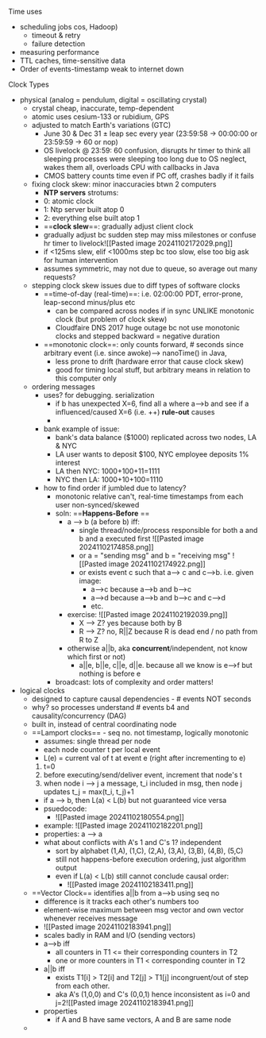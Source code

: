 
Time uses
- scheduling jobs cos, Hadoop)
    - timeout & retry
    - failure detection
- measuring performance
- TTL caches, time-sensitive data
- Order of events-timestamp weak to internet down

Clock Types
- physical (analog = pendulum, digital = oscillating crystal)
    - crystal cheap, inaccurate, temp-dependent
    - atomic uses cesium-133 or rubidium, GPS
    - adjusted to match Earth's variations (GTC)
        - June 30 & Dec 31 ± leap sec every year (23:59:58 → 00:00:00 or 23:59:59 → 60 or nop)
        - OS livelock @ 23:59: 60 confusion, disrupts hr timer to think all sleeping processes were sleeping too long due to OS neglect, wakes them all, overloads CPU with callbacks in Java
        - CMOS battery counts time even if PC off, crashes badly if it fails
    - fixing clock skew: minor inaccuracies btwn 2 computers
        - **NTP servers** strotums:
        - 0: atomic clock
        - 1: Ntp server built atop 0
        - 2: everything else built atop 1
		- ==**clock slew**==: gradually adjust client clock
		- gradually adjust bc sudden step may miss milestones or confuse hr timer to livelock![[Pasted image 20241102172029.png]]
		- if <125ms slew, elif <1000ms step bc too slow, else too big ask for human intervention
		- assumes symmetric, may not due to queue, so average out many requests? 
	- stepping clock skew issues due to diff types of software clocks
		- ==time-of-day (real-time)==: i.e. 02:00:00 PDT, error-prone, leap-second minus/plus etc
			- can be compared across nodes if in sync UNLIKE monotonic clock (but problem of clock skew)
			- Cloudfaire DNS 2017 huge outage bc not use monotonic clocks and stepped backward = negative duration
		- ==monotonic clock==: only counts forward, # seconds since arbitrary event (i.e. since awoke)--> nanoTime() in Java,
			- less prone to drift (hardware error that cause clock skew)
			- good for timing local stuff, but arbitrary means in relation to this computer only
	- ordering messages 
		- uses? for debugging. serialization
			- if b has unexpected X=6, find all a where a-->b and see if a influenced/caused X=6 (i.e. ++) **rule-out** causes
			- 
		- bank example of issue:
			- bank's data balance ($1000) replicated across two nodes, LA & NYC
			- LA user wants to deposit $100, NYC employee deposits 1% interest
			- LA then NYC: $1000+$100+$11=$1111
			- NYC then LA: $1000+$10+$100=$1110
		- how to find order if jumbled due to latency?
			- monotonic relative can't, real-time timestamps from each user non-synced/skewed
			- soln: ==**Happens-Before** ==
				- a --> b (a before b) iff:
					- single thread/node/process responsible for both a and b and a executed first
					![[Pasted image 20241102174858.png]]
					- or a = "sending msg" and b = "receiving msg"
					![[Pasted image 20241102174922.png]]
					- or exists event c such that a--> c and c-->b.  i.e. given image:
						- a-->c because a-->b and b-->c
						- a-->d because a-->b and b-->c and c-->d
						- etc. 
				- exercise: ![[Pasted image 20241102192039.png]]
					- X --> Z?   yes because both by B
					- R --> Z?   no, R||Z because R is dead end / no path from R to Z
				- otherwise a||b, aka **concurrent**/independent,  not know which first or not)
					- a||e,  b||e,  c||e, d||e.  because all we know is e-->f but nothing is before e
			- broadcast: lots of complexity and order matters!
- logical clocks
	- designed to capture causal dependencies - # events NOT seconds
	- why? so processes understand # events b4 and causality/concurrency (DAG)
	- built in, instead of central coordinating node
	- ==Lamport clocks== - seq no. not timestamp, logically monotonic 
		- assumes: single thread per node
		- each node counter t per local event
		- L(e) = current val of t at event e (right after incrementing to e)
		 1. t=0 
		 2. before executing/send/deliver event, increment that node's t
		 3. when node i --> j a message, t_i included in msg, then node j updates t_j = max(t_i, t_j)+1
		- if a --> b,  then L(a) < L(b) but not guaranteed vice versa
		- psuedocode:
			- ![[Pasted image 20241102180554.png]]
		- example: ![[Pasted image 20241102182201.png]]
		- properties:  a --> a
		- what about conflicts with A's 1 and C's 1?  independent
			- sort by alphabet (1,A), (1,C), (2,A), (3,A), (3,B), (4,B), (5,C)
			- still not happens-before execution ordering, just algorithm output
			- even if L(a) < L(b) still cannot conclude causal order:
				- ![[Pasted image 20241102183411.png]]
	- ==Vector Clock== identifies a||b from a-->b using seq no
		- difference is it tracks each other's numbers too
		- element-wise maximum between msg vector and own vector whenever receives message
		- ![[Pasted image 20241102183941.png]]
		- scales badly in RAM and I/O (sending vectors) 
		- a-->b iff
			- all counters in T1 <= their corresponding counters in T2
			- one or more counters in T1 <  corresponding counter in T2
		- a||b iff
			- exists T1[i] > T2[i] and T2[j] > T1[j] incongruent/out of step from each other. 
			- aka A's (1,0,0) and C's (0,0,1) hence inconsistent as i=0 and j=2![[Pasted image 20241102183941.png]]
		- properties
			- if A and B have same vectors, A and B are same node
	- 